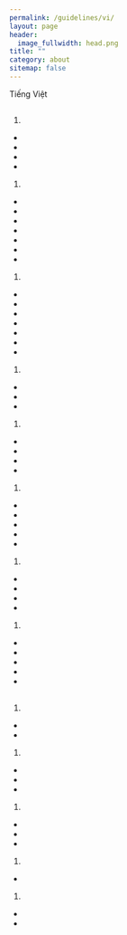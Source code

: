 ```yaml
---
permalink: /guidelines/vi/
layout: page
header:
  image_fullwidth: head.png
title: ""
category: about
sitemap: false
---
```


Tiếng Việt

## 

  

1. 
  *  
  *  
  *  
  *  
1. 
  *  
  * 
  *  
  *  
  *  
  *  
  * 
1. 
  * 
  * 
  *  
  * 
  *  
  *   
  * 
1. 
  *  
  * 
  * 
1. 
  * 
  * 
  *  
  *  
1. 
  *  
  * 
  * 
  * 
  *  
1. 
  * 
  * 
  *  
  * 
1. 
  * 
  *  
  * 
  * 
  * 

## 



1. 
  * 
  *  
1. 
  * 
  * 
  *   
1. 
  * 
  * 
  * 
1. 
  *  
1. 
  *  
  *  

